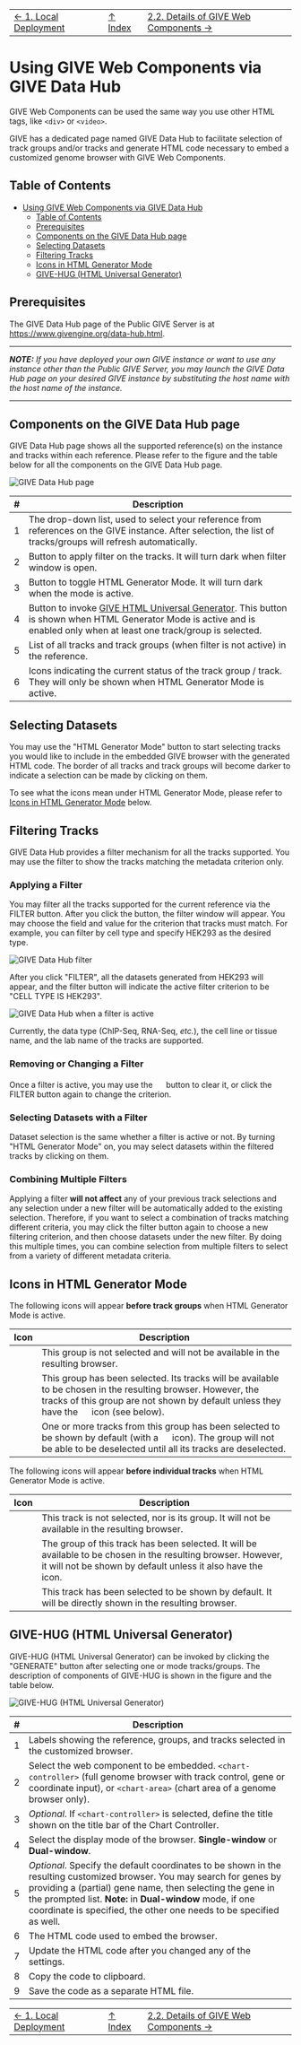 ||||
| --- | --- | --- |
| [← 1. Local Deployment](1-Local_deployment_of_GIVE.md) | [↑ Index](Readme.md) | [2.2. Details of GIVE Web Components →](2.2-webComponents.md) |


# Using GIVE Web Components via GIVE Data Hub

GIVE Web Components can be used the same way you use other HTML tags, like `<div>` or `<video>`.

GIVE has a dedicated page named GIVE Data Hub to facilitate selection of track groups and/or tracks and generate HTML code necessary to embed a customized genome browser with GIVE Web Components.

## Table of Contents

- [Using GIVE Web Components via GIVE Data Hub](#using-give-web-components-via-give-data-hub)
  - [Table of Contents](#table-of-contents)
  - [Prerequisites](#prerequisites)
  - [Components on the GIVE Data Hub page](#components-on-the-give-data-hub-page)
  - [Selecting Datasets](#selecting-datasets)
  - [Filtering Tracks](#filtering-tracks)
  - [Icons in HTML Generator Mode](#icons-in-html-generator-mode)
  - [GIVE-HUG (HTML Universal Generator)](#give-hug-html-universal-generator)

## Prerequisites

The GIVE Data Hub page of the Public GIVE Server is at <https://www.givengine.org/data-hub.html>.

***
*__NOTE:__ If you have deployed your own GIVE instance or want to use any instance other than the Public GIVE Server, you may launch the GIVE Data Hub page on your desired GIVE instance by substituting the host name with the host name of the instance.*
***

## Components on the GIVE Data Hub page

GIVE Data Hub page shows all the supported reference(s) on the instance and tracks within each reference. Please refer to the figure and the table below for all the components on the GIVE Data Hub page.

![GIVE Data Hub page](images/2-1-Give-Hub-page.png)

| # | Description |
| --- | --- |
| 1 | The drop-down list, used to select your reference from references on the GIVE instance. After selection, the list of tracks/groups will refresh automatically. |
| 2 | Button to apply filter on the tracks. It will turn dark when filter window is open. |
| 3 | Button to toggle HTML Generator Mode. It will turn dark when the mode is active. |
| 4 | Button to invoke [GIVE HTML Universal Generator](#give-hug-html-universal-generator). This button is shown when HTML Generator Mode is active and is enabled only when at least one track/group is selected. |
| 5 | List of all tracks and track groups (when filter is not active) in the reference. |
| 6 | Icons indicating the current status of the track group / track. They will only be shown when HTML Generator Mode is active. |

## Selecting Datasets

You may use the "HTML Generator Mode" button to start selecting tracks you would like to include in the embedded GIVE browser with the generated HTML code. The border of all tracks and track groups will become darker to indicate a selection can be made by clicking on them.

To see what the icons mean under HTML Generator Mode, please refer to [Icons in HTML Generator Mode](#icons-in-html-generator-mode) below.

## Filtering Tracks

GIVE Data Hub provides a filter mechanism for all the tracks supported. You may use the filter to show the tracks matching the metadata criterion only.

### Applying a Filter

You may filter all the tracks supported for the current reference via the FILTER button. After you click the button, the filter window will appear. You may choose the field and value for the criterion that tracks must match. For example, you can filter by cell type and specify HEK293 as the desired type.

![GIVE Data Hub filter](images/2-1-Give-Hub-filter.png)

After you click "FILTER", all the datasets generated from HEK293 will appear, and the filter button will indicate the active filter criterion to be "CELL TYPE IS HEK293".

![GIVE Data Hub when a filter is active](images/2-1-Give-Hub-after-filter.png)

Currently, the data type (ChIP-Seq, RNA-Seq, *etc.*), the cell line or tissue name, and the lab name of the tracks are supported.

### Removing or Changing a Filter

Once a filter is active, you may use the <img src="images/2-1-icon-clear.svg" height="16" width="16"> button to clear it, or click the FILTER button again to change the criterion.

### Selecting Datasets with a Filter

Dataset selection is the same whether a filter is active or not. By turning "HTML Generator Mode" on, you may select datasets within the filtered tracks by clicking on them.

### Combining Multiple Filters

Applying a filter __will not affect__ any of your previous track selections and any selection under a new filter will be automatically added to the existing selection. Therefore, if you want to select a combination of tracks matching different criteria, you may click the filter button again to choose a new filtering criterion, and then choose datasets under the new filter. By doing this multiple times, you can combine selection from multiple filters to select from a variety of different metadata criteria.

## Icons in HTML Generator Mode

The following icons will appear __before track groups__ when HTML Generator Mode is active.

| Icon | Description |
| --- | --- |
| <img src="images/2-1-icon-block.svg" height="16" width="16"> | This group is not selected and will not be available in the resulting browser. |
| <img src="images/2-1-icon-check-circle.svg" height="16" width="16"> | This group has been selected. Its tracks will be available to be chosen in the resulting browser. However, the tracks of this group are not shown by default unless they have the <img src="images/2-1-icon-visibility.svg" height="16" width="16"> icon (see below). |
| <img src="images/2-1-icon-lock-outline.svg" height="16" width="16"> | One or more tracks from this group has been selected to be shown by default (with a <img src="images/2-1-icon-visibility.svg" height="16" width="16"> icon). The group will not be able to be deselected until all its tracks are deselected. |

The following icons will appear __before individual tracks__ when HTML Generator Mode is active.

| Icon | Description |
| --- | --- |
| <img src="images/2-1-icon-block.svg" height="16" width="16"> | This track is not selected, nor is its group. It will not be available in the resulting browser. |
| <img src="images/2-1-icon-check-circle.svg" height="16" width="16"> | The group of this track has been selected. It will be available to be chosen in the resulting browser. However, it will not be shown by default unless it also have the <img src="images/2-1-icon-visibility.svg" height="16" width="16"> icon. |
| <img src="images/2-1-icon-visibility.svg" height="16" width="16"> | This track has been selected to be shown by default. It will be directly shown in the resulting browser. |

## GIVE-HUG (HTML Universal Generator)

GIVE-HUG (HTML Universal Generator) can be invoked by clicking the "GENERATE" button after selecting one or mode tracks/groups. The description of components of GIVE-HUG is shown in the figure and the table below.

![GIVE-HUG (HTML Universal Generator)](images/2-1-Give-Code-Generator.png)

| # | Description |
| --- | --- |
| 1 | Labels showing the reference, groups, and tracks selected in the customized browser. |
| 2 | Select the web component to be embedded. `<chart-controller>` (full genome browser with track control, gene or coordinate input), or `<chart-area>` (chart area of a genome browser only). |
| 3 | *Optional*. If `<chart-controller>` is selected, define the title shown on the title bar of the Chart Controller.  |
| 4 | Select the display mode of the browser. __Single-window__ or __Dual-window__. |
| 5 | *Optional*. Specify the default coordinates to be shown in the resulting customized browser. You may search for genes by providing  a (partial) gene name, then selecting the gene in the prompted list. __Note:__ in __Dual-window__ mode, if one coordinate is specified, the other one needs to be specified as well. |
| 6 | The HTML code used to embed the browser. |
| 7 | Update the HTML code after you changed any of the settings. |
| 8 | Copy the code to clipboard. |
| 9 | Save the code as a separate HTML file. |


||||
| --- | --- | --- |
| [← 1. Local Deployment](1-Local_deployment_of_GIVE.md) | [↑ Index](Readme.md) | [2.2. Details of GIVE Web Components →](2.2-webComponents.md) |
